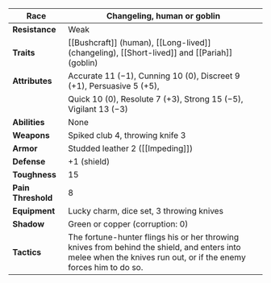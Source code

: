 
| **Race**           | Changeling, human or goblin                                                                                                                                      |
| ------------------ | ---------------------------------------------------------------------------------------------------------------------------------------------------------------- |
| **Resistance**     | Weak                                                                                                                                                             |
| **Traits**         | [[Bushcraft]] (human), [[Long-lived]] (changeling), [[Short-lived]] and [[Pariah]] (goblin)                                                                      |
| **Attributes**     | Accurate 11 (−1), Cunning 10 (0), Discreet 9 (+1), Persuasive 5 (+5),                                                                                            |
|                    | Quick 10 (0), Resolute 7 (+3), Strong 15 (−5), Vigilant 13 (−3)                                                                                                  |
| **Abilities**      | None                                                                                                                                                             |
| **Weapons**        | Spiked club 4, throwing knife 3                                                                                                                                  |
| **Armor**          | Studded leather 2 ([[Impeding]])                                                                                                                                 |
| **Defense**        | +1 (shield)                                                                                                                                                      |
| **Toughness**      | 15                                                                                                                                                               |
| **Pain Threshold** | 8                                                                                                                                                                |
| **Equipment**      | Lucky charm, dice set, 3 throwing knives                                                                                                                         |
| **Shadow**         | Green or copper (corruption: 0)                                                                                                                                  |
| **Tactics**        | The fortune-hunter flings his or her throwing knives from behind the shield, and enters into melee when the knives run out, or if the enemy forces him to do so. |